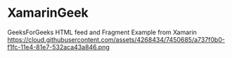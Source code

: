 # XamarinGeek
GeeksForGeeks HTML feed and Fragment Example from Xamarin
https://cloud.githubusercontent.com/assets/4268434/7450685/a737f0b0-f1fc-11e4-81e7-532aca43a846.png
